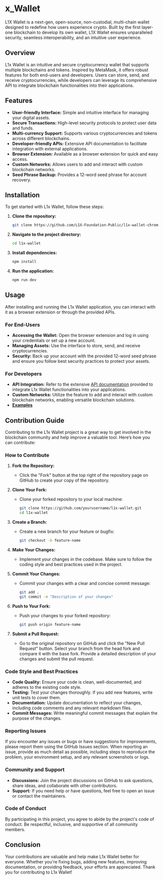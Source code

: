 # x_Wallet

L1X Wallet is a next-gen, open-source, non-custodial, multi-chain wallet designed to redefine how users experience crypto. Built by the first layer-one blockchain to develop its own wallet, L1X Wallet ensures unparalleled security, seamless interoperability, and an intuitive user experience.

## Overview

L1x Wallet is an intuitive and secure cryptocurrency wallet that supports multiple blockchains and tokens. Inspired by MetaMask, it offers robust features for both end-users and developers. Users can store, send, and receive cryptocurrencies, while developers can leverage its comprehensive API to integrate blockchain functionalities into their applications.

## Features

- **User-friendly Interface:** Simple and intuitive interface for managing your digital assets.
- **Secure Transactions:** High-level security protocols to protect user data and funds.
- **Multi-currency Support:** Supports various cryptocurrencies and tokens across different blockchains.
- **Developer-friendly APIs:** Extensive API documentation to facilitate integration with external applications.
- **Browser Extension:** Available as a browser extension for quick and easy access.
- **Custom Networks:** Allows users to add and interact with custom blockchain networks.
- **Seed Phrase Backup:** Provides a 12-word seed phrase for account recovery.

## Installation

To get started with L1x Wallet, follow these steps:

1. **Clone the repository:**
   ```sh
   git clone https://github.com/L1X-Foundation-Public/l1x-wallet-chrome-extension-public
   ```

2. **Navigate to the project directory:**
   ```sh
   cd l1x-wallet
   ```

3. **Install dependencies:**
   ```sh
   npm install
   ```

4. **Run the application:**
   ```sh
   npm run dev
   ```

## Usage

After installing and running the L1x Wallet application, you can interact with it as a browser extension or through the provided APIs.

### For End-Users

- **Accessing the Wallet:** Open the browser extension and log in using your credentials or set up a new account.
- **Managing Assets:** Use the interface to store, send, and receive cryptocurrencies.
- **Security:** Back up your account with the provided 12-word seed phrase and ensure you follow best security practices to protect your assets.

### For Developers

- **API Integration:** Refer to the extensive <a href="https://static-website-l1x-wallet-chrome-extension-public.s3.eu-west-1.amazonaws.com/docs/interfaces/IXWalletAPI.html" target="_blank">API documentation</a>
  provided to integrate L1x Wallet functionalities into your applications.
- **Custom Networks:** Utilize the feature to add and interact with custom blockchain networks, enabling versatile blockchain solutions.
- <a href="https://static-website-l1x-wallet-chrome-extension-public.s3.eu-west-1.amazonaws.com/example/index.html" target="_blank">**Examples**</a>

## Contribution Guide

Contributing to the L1x Wallet project is a great way to get involved in the blockchain community and help improve a valuable tool. Here’s how you can contribute:

### How to Contribute

1. **Fork the Repository:**

   - Click the "Fork" button at the top right of the repository page on GitHub to create your copy of the repository.

2. **Clone Your Fork:**

   - Clone your forked repository to your local machine:
     ```sh
     git clone https://github.com/yourusername/l1x-wallet.git
     cd l1x-wallet
     ```

3. **Create a Branch:**

   - Create a new branch for your feature or bugfix:
     ```sh
     git checkout -b feature-name
     ```

4. **Make Your Changes:**

   - Implement your changes in the codebase. Make sure to follow the coding style and best practices used in the project.

5. **Commit Your Changes:**

   - Commit your changes with a clear and concise commit message:
     ```sh
     git add .
     git commit -m "Description of your changes"
     ```

6. **Push to Your Fork:**

   - Push your changes to your forked repository:
     ```sh
     git push origin feature-name
     ```

7. **Submit a Pull Request:**
   - Go to the original repository on GitHub and click the "New Pull Request" button. Select your branch from the head fork and compare it with the base fork. Provide a detailed description of your changes and submit the pull request.

### Code Style and Best Practices

- **Code Quality:** Ensure your code is clean, well-documented, and adheres to the existing code style.
- **Testing:** Test your changes thoroughly. If you add new features, write unit tests to cover them.
- **Documentation:** Update documentation to reflect your changes, including code comments and any relevant markdown files.
- **Commit Messages:** Write meaningful commit messages that explain the purpose of the changes.

### Reporting Issues

If you encounter any issues or bugs or have suggestions for improvements, please report them using the GitHub Issues section. When reporting an issue, provide as much detail as possible, including steps to reproduce the problem, your environment setup, and any relevant screenshots or logs.

### Community and Support

- **Discussions:** Join the project discussions on GitHub to ask questions, share ideas, and collaborate with other contributors.
- **Support:** If you need help or have questions, feel free to open an issue or contact the maintainers.

### Code of Conduct

By participating in this project, you agree to abide by the project's code of conduct. Be respectful, inclusive, and supportive of all community members.

## Conclusion

Your contributions are valuable and help make L1x Wallet better for everyone. Whether you're fixing bugs, adding new features, improving documentation, or providing feedback, your efforts are appreciated. Thank you for contributing to L1x Wallet!
